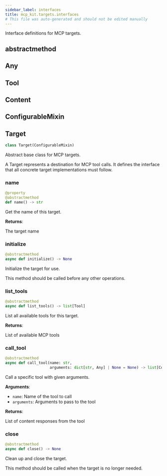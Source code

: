 ```yaml
---
sidebar_label: interfaces
title: mcp_kit.targets.interfaces
# This file was auto-generated and should not be edited manually
---
```


Interface definitions for MCP targets.

## abstractmethod

## Any

## Tool

## Content

## ConfigurableMixin

## Target

```python
class Target(ConfigurableMixin)
```

Abstract base class for MCP targets.

A Target represents a destination for MCP tool calls. It defines the interface
that all concrete target implementations must follow.

### name

```python
@property
@abstractmethod
def name() -> str
```

Get the name of this target.

**Returns**:

The target name

### initialize

```python
@abstractmethod
async def initialize() -> None
```

Initialize the target for use.

This method should be called before any other operations.

### list\_tools

```python
@abstractmethod
async def list_tools() -> list[Tool]
```

List all available tools for this target.

**Returns**:

List of available MCP tools

### call\_tool

```python
@abstractmethod
async def call_tool(name: str,
                    arguments: dict[str, Any] | None = None) -> list[Content]
```

Call a specific tool with given arguments.

**Arguments**:

- `name`: Name of the tool to call
- `arguments`: Arguments to pass to the tool

**Returns**:

List of content responses from the tool

### close

```python
@abstractmethod
async def close() -> None
```

Clean up and close the target.

This method should be called when the target is no longer needed.

